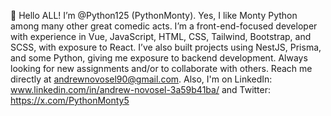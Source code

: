 👋 Hello ALL! I’m @Python125 (PythonMonty). Yes, I like Monty Python among many other great comedic acts. I’m a front-end-focused developer with experience in Vue, JavaScript, HTML, CSS, Tailwind, Bootstrap, and SCSS, with exposure to React. I’ve also built projects using NestJS, Prisma, and some Python, giving me exposure to backend development. Always looking for new assignments and/or to collaborate with others. Reach me directly at andrewnovosel90@gmail.com. Also, I'm on LinkedIn: www.linkedin.com/in/andrew-novosel-3a59b41ba/ and Twitter: https://x.com/PythonMonty5

<!---
Python125/Python125 is a ✨ special ✨ repository because its `README.md` (this file) appears on your GitHub profile.
You can click the Preview link to take a look at your changes.
--->
